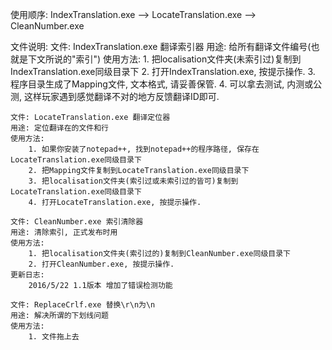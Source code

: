 ﻿使用顺序:
	IndexTranslation.exe --> LocateTranslation.exe --> CleanNumber.exe

文件说明:
	文件: IndexTranslation.exe 翻译索引器
	用途: 给所有翻译文件编号(也就是下文所说的"索引")
	使用方法:
		1. 把localisation文件夹(未索引过)复制到IndexTranslation.exe同级目录下
		2. 打开IndexTranslation.exe, 按提示操作.
		3. 程序目录生成了Mapping文件, 文本格式, 请妥善保管.
		4. 可以拿去测试, 内测或公测, 这样玩家遇到感觉翻译不对的地方反馈翻译ID即可.

	文件: LocateTranslation.exe 翻译定位器
	用途: 定位翻译在的文件和行
	使用方法:
		1. 如果你安装了notepad++, 找到notepad++的程序路径, 保存在LocateTranslation.exe同级目录下
		2. 把Mapping文件复制到LocateTranslation.exe同级目录下
		3. 把localisation文件夹(索引过或未索引过的皆可)复制到LocateTranslation.exe同级目录下
		4. 打开LocateTranslation.exe, 按提示操作.

	文件: CleanNumber.exe 索引清除器
	用途: 清除索引, 正式发布时用
	使用方法:
		1. 把localisation文件夹(索引过的)复制到CleanNumber.exe同级目录下
		2. 打开CleanNumber.exe, 按提示操作.
	更新日志:
		2016/5/22 1.1版本 增加了错误检测功能

	文件: ReplaceCrlf.exe 替换\r\n为\n
	用途: 解决所谓的下划线问题
	使用方法:
		1. 文件拖上去
